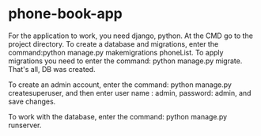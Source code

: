 # phone-book-app
For the application to work, you need django, python.
At the CMD go to the project directory.
To create a database and migrations, enter the command:python manage.py makemigrations phoneList.
To apply migrations you need to enter the command: python manage.py migrate.
That's all, DB was created.

To create an admin account, enter the command: python manage.py createsuperuser,
and then enter user name : admin, password: admin, and save changes.

To work with the database, enter the command: python manage.py runserver.
